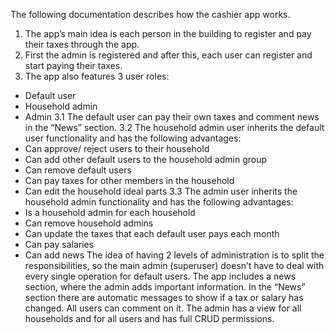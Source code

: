 The following documentation describes how the cashier app works.
1.	The app’s main idea is each person in the building to register and pay their taxes through the app.
2.	First the admin is registered and after this, each user can register and start paying their taxes.
3.	The app also features 3 user roles:
  -	Default user
  -	Household admin
  -	Admin
3.1 The default user can pay their own taxes and comment news in the “News” section.
3.2 The household admin user inherits the default user functionality and has the following advantages:
  - Can approve/ reject users to their household
  - Can add other default users to the household admin group
  - Can remove default users
  - Can pay taxes for other members in the household
  - Can edit the household ideal parts
3.3 The admin user inherits the household admin functionality and has the following advantages:
  - Is a household admin for each household
  - Can remove household admins
  - Can update the taxes that each default user pays each month
  - Can pay salaries
  - Can add news
The idea of having 2 levels of administration is to split the responsibilities, so the main admin (superuser) doesn’t have to deal with every single operation for default users.
The app includes a news section, where the admin adds important information. In the “News” section there are automatic messages to show if a tax or salary has changed. All users can comment on it.
The admin has a view for all households and for all users and has full CRUD permissions.
